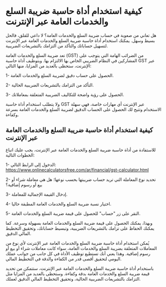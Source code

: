 كيفية استخدام أداة حاسبة ضريبة السلع والخدمات العامة عبر الإنترنت
=================================================================

هل تعاني من صعوبة في حساب ضريبة السلع والخدمات العامة؟ لا داعي للقلق، فالحل بسيط وسهل. يمكنك استخدام أداة حاسبة ضريبة السلع والخدمات العامة عبر الإنترنت لتسهيل حساباتك والتأكد من التزامك بالتشريعات الضريبية.

تعد ضريبة السلع والخدمات العامة (GST) من الضرائب الهامة التي يتوجب على المشاركين في النظام الضريبي الخاص بها الالتزام بها. وبتوظيف أداة حاسبة GST عبر الإنترنت، ستحظى بالعديد من المزايا، منها التالي:

1- الحصول على حساب دقيق لضريبة السلع والخدمات العامة.

2- التأكد من التزامك بالتشريعات الضريبية الحالية.

3- الحصول على رؤية واضحة للتكاليف الضريبية المتعلقة بمعاملاتك.

ولا يتطلب استخدام أداة حاسبة GST عبر الإنترنت أي مهارات خاصة، فهي سهلة الاستخدام وتتيح لك الحصول على الحساب الدقيق لضريبة السلع والخدمات العامة بسرعة وكفاءة.

كيفية استخدام أداة حاسبة ضريبة السلع والخدمات العامة عبر الإنترنت
-----------------------------------------------------------------

للاستفادة من أداة حاسبة ضريبة السلع والخدمات العامة عبر الإنترنت، يجب عليك اتباع الخطوات التالية:

1- الدخول إلى الرابط التالي: <https://www.onlinecalculatorsfree.com/ar/financial/gst-calculator.html>

2- تحديد نوع المعاملة التي تريد حساب ضريبتها بحسب نوعها؛ هل هي معاملة شراء أو بيع أو رسوم إضافية؟

3- إدخال القيمة الإجمالية للمعاملة.

4- اختيار نسبة ضريبة السلع والخدمات العامة المطبقة حاليا.

5- النقر على زر "حساب" للحصول على قيمة ضريبة السلع والخدمات العامة.

وبهذا، يمكنك الحصول على قيمة ضريبة السلع والخدمات العامة بسهولة وسرعة. كما يمكنك الحفاظ على تزامك بالتشريعات الضريبية، وتبسيط حساباتك، وتحقيق التخطيط المالي الدقيق.

يُمكن استخدام أداة حاسبة ضريبة السلع والخدمات العامة عبر الإنترنت لأي نوع من المعاملات المتعلقة بضريبة السلع والخدمات العامة، سواء كانت معاملات شراء أو بيع أو رسوم إضافية. وهذا يعني أنك تستطيع توظيف الأداة في كل جانب من جوانب عملك اليومي لتحقيق أقصى قدر من الكفاءة والدقة في التخطيط المالي.

باستخدام أداة حاسبة ضريبة السلع والخدمات العامة عبر الإنترنت، ستتمكن من تحديد قيمة ضريبة السلع والخدمات العامة بدقة وكفاءة. وستحظى بالعديد من المزايا مثل التزامك بالتشريعات الضريبية الحالية، وتحقيق التخطيط المالي الدقيق لعملك.